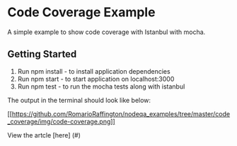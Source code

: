 # Code Coverage Example
A simple example to show code coverage with Istanbul with mocha.


## Getting Started
1. Run npm install -  to install application dependencies
2. Run npm start   - to start application on localhost:3000
3. Run npm test    - to run the mocha tests along with istanbul

The output in the terminal should look like below:

[[https://github.com/RomarioRaffington/nodeqa_examples/tree/master/code_coverage/img/code-coverage.png]]

View the artcle [here] (#)

